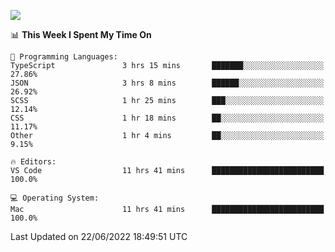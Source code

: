 ![](http://github-profile-summary-cards.vercel.app/api/cards/profile-details?username=kok-s0s&theme=vue)

<!--START_SECTION:waka-->
📊 **This Week I Spent My Time On** 

```text
💬 Programming Languages: 
TypeScript               3 hrs 15 mins       ███████░░░░░░░░░░░░░░░░░░   27.86% 
JSON                     3 hrs 8 mins        ██████░░░░░░░░░░░░░░░░░░░   26.92% 
SCSS                     1 hr 25 mins        ███░░░░░░░░░░░░░░░░░░░░░░   12.14% 
CSS                      1 hr 18 mins        ██░░░░░░░░░░░░░░░░░░░░░░░   11.17% 
Other                    1 hr 4 mins         ██░░░░░░░░░░░░░░░░░░░░░░░   9.15%

🔥 Editors: 
VS Code                  11 hrs 41 mins      █████████████████████████   100.0%

💻 Operating System: 
Mac                      11 hrs 41 mins      █████████████████████████   100.0%

```


 Last Updated on 22/06/2022 18:49:51 UTC
<!--END_SECTION:waka-->
